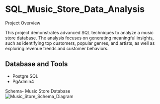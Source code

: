 # SQL_Music_Store_Data_Analysis
Project Overview

This project demonstrates advanced SQL techniques to analyze a music store database. The analysis focuses on generating meaningful insights, such as identifying top customers, popular genres, and artists, as well as exploring revenue trends and customer behaviors.

## Database and Tools
* Postgre SQL
* PgAdmin4

Schema- Music Store Database  
![Music_Store_Schema_Diagram](https://github.com/user-attachments/assets/b548fa19-1b06-412e-b029-e1e657a96dc1)
